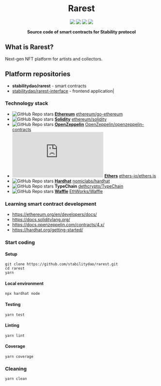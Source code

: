 <div align="center">
<h1>Rarest</h1>
</div>
<p align="center">
  <a href="https://github.com/stabilitydao/core/actions/workflows/tests.yml?query=branch%3Amain"><img src="https://github.com/stabilitydao/core/actions/workflows/tests.yml/badge.svg?branch=main" /></a>
  <a href="https://github.com/stabilitydao/core/actions/workflows/lint.yml?query=branch%3Amain"><img src="https://github.com/stabilitydao/core/actions/workflows/lint.yml/badge.svg?branch=main" /></a>
  <a href="https://app.codecov.io/gh/stabilitydao/core"><img src="https://codecov.io/gh/stabilitydao/core/branch/main/graph/badge.svg?token=EO6E2Z0Y5Z" /></a>
<a href="https://github.com/stabilitydao/core/blob/main/LICENSE"><img src="https://img.shields.io/github/license/stabilitydao/core?style=flat" /></a>
</p>
<p align="center">
<b>Source code of smart contracts for Stability protocol</b> 
</p>

## What is Rarest?

Next-gen NFT platform for artists and collectors.

## Platform repositories

- **stabilitydao/rarest** - smart contracts
- [stabilitydao/rarest-interface](https://github.com/stabilitydao/rarest-interface) - frontend application|

### Technology stack

- ![GitHub Repo stars](https://img.shields.io/github/stars/ethereum/go-ethereum?style=plastic) **[Ethereum](https://ethereum.org/en/)** [ethereum/go-ethereum](https://github.com/ethereum/go-ethereum)
- ![GitHub Repo stars](https://img.shields.io/github/stars/ethereum/solidity?style=plastic) **[Solidity](https://soliditylang.org/)** [ethereum/solidity](https://github.com/ethereum/solidity)
- ![GitHub Repo stars](https://img.shields.io/github/stars/OpenZeppelin/openzeppelin-contracts?style=plastic) **[OpenZeppelin](https://openzeppelin.com)** [OpenZeppelin/openzeppelin-contracts](https://github.com/OpenZeppelin/openzeppelin-contracts)
- ![GitHub Repo stars](https://img.shields.io/github/stars/ethers-io/ethers.js?style=plastic) **[Ethers](https://ethers.org/)** [ethers-io/ethers.js](https://github.com/ethers-io/ethers.js/)
- ![GitHub Repo stars](https://img.shields.io/github/stars/nomiclabs/hardhat?style=plastic) **[Hardhat](https://hardhat.org/)** [nomiclabs/hardhat](https://github.com/nomiclabs/hardhat)
- ![GitHub Repo stars](https://img.shields.io/github/stars/dethcrypto/TypeChain?style=plastic) **TypeChain** [dethcrypto/TypeChain](https://github.com/dethcrypto/TypeChain)
- ![GitHub Repo stars](https://img.shields.io/github/stars/EthWorks/Waffle?style=plastic) **[Waffle](https://getwaffle.io/)** [EthWorks/Waffle](https://github.com/EthWorks/Waffle)

### Learning smart contract development

- https://ethereum.org/en/developers/docs/
- https://docs.soliditylang.org/
- https://docs.openzeppelin.com/contracts/4.x/
- https://hardhat.org/getting-started/

### Start coding

#### Setup

```
git clone https://github.com/stabilitydao/rarest.git
cd rarest
yarn
```

#### Local environment

```
npx hardhat node
```

#### Testing

```
yarn test
```

#### Linting

```
yarn lint
```

#### Coverage

```
yarn coverage
```

### Cleaning

```
yarn clean
```
